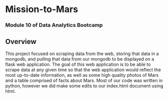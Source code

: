 # Mission-to-Mars
### Module 10 of Data Analytics Bootcamp

## Overview
This project focused on scraping data from the web, storing that data in a mongodb, and pulling that data from our mongodb to be displayed on a flask web application. The goal of this web application is to be able to scrape data at any given time so that the web application would reflect the most up-to-date information, as well as some high quality photos of Mars and a table comprised of facts about Mars. Most of our code was written in python, however we did make some edits to our index.html document using html. 

